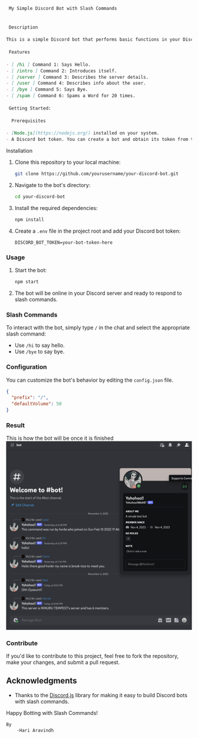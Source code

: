```markdown

 My Simple Discord Bot with Slash Commands


 Description

This is a simple Discord bot that performs basic functions in your Discord server using slash (/) commands. It's designed to be easy to use and a great starting point for building more complex bots with slash commands.

 Features

- [ /hi ] Command 1: Says Hello.
- [ /intro ] Command 2: Introduces itself.
- [ /server ] Command 3: Describes the server details.
- [ /user ] Command 4: Describes info about the user.
- [ /bye ] Command 5: Says Bye.
- [ /spam ] Command 6: Spams a Word for 20 times.

 Getting Started:

  Prerequisites

- [Node.js](https://nodejs.org/) installed on your system.
- A Discord bot token. You can create a bot and obtain its token from the [Discord Developer Portal](https://discord.com/developers/applications).
```
  Installation

1. Clone this repository to your local machine:

   ```bash
   git clone https://github.com/yourusername/your-discord-bot.git
   ```

2. Navigate to the bot's directory:

   ```bash
   cd your-discord-bot
   ```

3. Install the required dependencies:

   ```bash
   npm install
   ```

4. Create a `.env` file in the project root and add your Discord bot token:

   ```
   DISCORD_BOT_TOKEN=your-bot-token-here
   ```

### Usage

1. Start the bot:

   ```bash
   npm start
   ```

2. The bot will be online in your Discord server and ready to respond to slash commands.

### Slash Commands

To interact with the bot, simply type `/` in the chat and select the appropriate slash command:

- Use `/hi` to say hello.
- Use `/bye` to say bye.

### Configuration

You can customize the bot's behavior by editing the `config.json` file.

```json
{
  "prefix": "/",
  "defaultVolume": 50
}
```

### Result

This is how the bot will be once it is finished
![OUTPUT](https://github.com/HariAr2/Discord-Bot/blob/main/bot.png)

### Contribute

If you'd like to contribute to this project, feel free to fork the repository, make your changes, and submit a pull request.


## Acknowledgments

- Thanks to the [Discord.js](https://discord.js.org/) library for making it easy to build Discord bots with slash commands.

Happy Botting with Slash Commands!


```
By
    -Hari Aravindh
```
